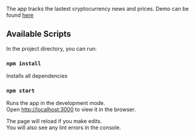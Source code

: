 The app tracks the lastest cryptocurrency news and prices.
Demo can be found [here](https://festive-cori-67246d.netlify.com)

## Available Scripts

In the project directory, you can run:
### `npm install`

Installs all dependencies

### `npm start`

Runs the app in the development mode.<br />
Open [http://localhost:3000](http://localhost:3000) to view it in the browser.

The page will reload if you make edits.<br />
You will also see any lint errors in the console.

